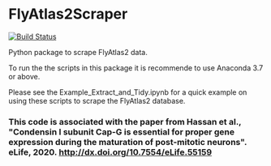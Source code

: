 # FlyAtlas2Scraper
[![Build Status](https://travis-ci.org/nehal1989/FlyAtlas2Scraper.svg?branch=master)](https://travis-ci.org/nehal1989/FlyAtlas2Scraper)

Python package to scrape FlyAtlas2 data.

To run the the scripts in this package it is recommende to use Anaconda 3.7 or above.

Please see the Example_Extract_and_Tidy.ipynb for a quick example on using these scripts to scrape the FlyAtlas2 database.

### This code is associated with the paper from Hassan et al., "Condensin I subunit Cap-G is essential for proper gene expression during the maturation of post-mitotic neurons". eLife, 2020. http://dx.doi.org/10.7554/eLife.55159

